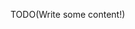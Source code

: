 <!--Title:Html Head Content Injection Middleware-->
<!--Url:html_head_injection-->

TODO(Write some content!)
